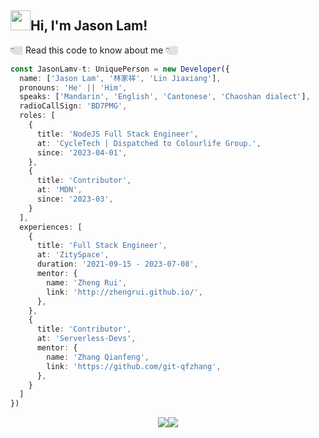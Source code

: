 <h2 class="flex"><img src="https://tva1.sinaimg.cn/large/e6c9d24egy1h1571l0uucg205k05egri.gif" width="32" />Hi, I'm Jason Lam!</h2>

👇🏼 Read this code to know about me 👇🏼  

```typescript
const JasonLamv-t: UniquePerson = new Developer({
  name: ['Jason Lam', '林家祥', 'Lin Jiaxiang'],
  pronouns: 'He' || 'Him',
  speaks: ['Mandarin', 'English', 'Cantonese', 'Chaoshan dialect'],
  radioCallSign: 'BD7PMG',
  roles: [
    {
      title: 'NodeJS Full Stack Engineer',
      at: 'CycleTech | Dispatched to Colourlife Group.',
      since: '2023-04-01',
    },
    {
      title: 'Contributor',
      at: 'MDN',
      since: '2023-03',
    }
  ],
  experiences: [
    {
      title: 'Full Stack Engineer',
      at: 'ZitySpace',
      duration: '2021-09-15 - 2023-07-08',
      mentor: {
        name: 'Zheng Rui',
        link: 'http://zhengrui.github.io/',
      },
    },
    {
      title: 'Contributor',
      at: 'Serverless-Devs',
      mentor: {
        name: 'Zhang Qianfeng',
        link: 'https://github.com/git-qfzhang',
      },
    }
  ]
})
```

<p align="center" ><img src="https://github-readme-stats.vercel.app/api/top-langs/?username=jasonlamv-t&theme=algolia&hide_border=true&hide=javascript&langs_count=3" /><img src="https://github-readme-stats.vercel.app/api?username=jasonlamv-t&show_icons=true&theme=algolia&hide_border=true&count_private=true&line_height=27" /></p>
